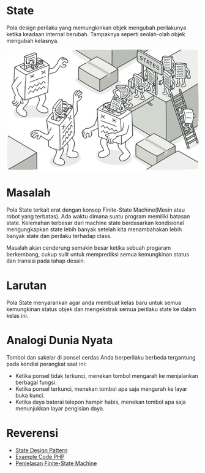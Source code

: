 # State
Pola design perilaku yang memungkinkan objek mengubah perilakunya ketika keadaan internal berubah. Tampaknya seperti seolah-olah objek mengubah kelasnya.

![alt text](https://github.com/triabagus/Design-Patern-PHP/blob/master/image/state.png)

# Masalah
Pola State terkait erat dengan konsep Finite-State Machine(Mesin atau robot yang terbatas). Ada waktu dimana suatu program memiliki batasan state. Kelemahan terbesar dari machine state berdasarkan kondisional mengungkapkan state lebih banyak setelah kita menambahakan lebih banyak state dan perilaku terhadap class.

Masalah akan cenderung semakin besar ketika sebuah progaram berkembang, cukup sulit untuk memprediksi semua kemungkinan status dan transisi pada tahap desain.

# Larutan

Pola State menyarankan agar anda membuat kelas baru untuk semua kemungkinan status objek dan mengekstrak semua perilaku state ke dalam kelas ini.

# Analogi Dunia Nyata

Tombol dan sakelar di ponsel cerdas Anda berperilaku berbeda tergantung pada kondisi perangkat saat ini:

- Ketika ponsel tidak terkunci, menekan tombol mengarah ke menjalankan berbagai fungsi.
- Ketika ponsel terkunci, menekan tombol apa saja mengarah ke layar buka kunci.
- Ketika daya baterai telepon hampir habis, menekan tombol apa saja menunjukkan layar pengisian daya.

# Reverensi
- [State Design Pattern](https://refactoring.guru/design-patterns/state)
- [Example Code PHP](https://github.com/ehsangazar/design-patterns-php/blob/master/behavioral-patterns/state.php)
- [Penjelasan Finite-State Machine](https://en.wikipedia.org/wiki/Finite-state_machine)